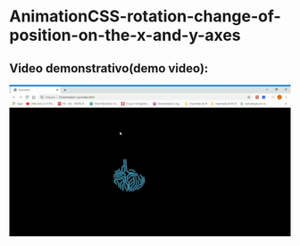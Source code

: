 # AnimationCSS-rotation-change-of-position-on-the-x-and-y-axes

## Video demonstrativo(demo video):
![alt text](https://github.com/jhony2488/AnimationCSS-rotation-change-of-position-on-the-x-and-y-axes/blob/master/video-demo.gif "Video demonstrativo")
